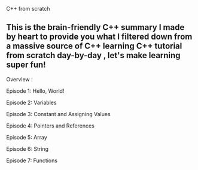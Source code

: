 C++ from scratch

This is the brain-friendly C++ summary I made by heart to provide you what I filtered down from a massive source of C++ learning
C++ tutorial from scratch day-by-day , let's make learning super fun!
--------------------------------------------------------------------

Overview :

Episode 1: Hello, World!

Episode 2: Variables

Episode 3: Constant and Assigning Values

Episode 4: Pointers and References

Episode 5: Array

Episode 6: String

Episode 7: Functions
